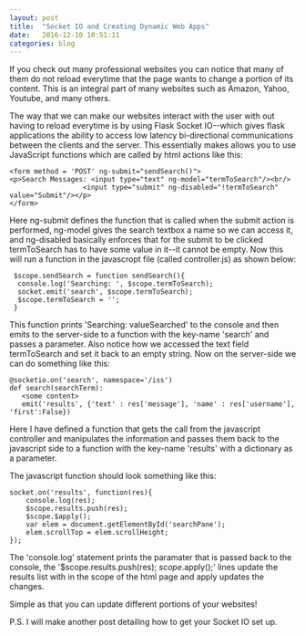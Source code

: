```yaml
---
layout: post
title:  "Socket IO and Creating Dynamic Web Apps"
date:   2016-12-10 10:51:11
categories: blog
---
```


If you check out many professional websites you can notice that many of them do not reload everytime that the page wants to change a portion of its content. This is an integral part of many websites such as Amazon, Yahoo, Youtube, and many others. 

The way that we can make our websites interact with the user with out having to reload everytime is by using Flask Socket IO--which gives flask applications the ability to access low latency bi-directional communications between the clients and the server. This essentially makes allows you to use JavaScript functions which are called by html actions like this:

```
<form method = 'POST' ng-submit="sendSearch()">
<p>Search Messages: <input type="text" ng-model="termToSearch"/><br/>
                  <input type="submit" ng-disabled="!termToSearch" value="Submit"/></p>
</form>
```

Here ng-submit defines the function that is called when the submit action is performed, ng-model gives the search textbox a name so we can access it, and ng-disabled basically enforces that for the submit to be clicked termToSearch has to have some value in it--it cannot be empty. Now this will run a function in the javascropt file (called controller.js) as shown below:

```
 $scope.sendSearch = function sendSearch(){
  console.log('Searching: ', $scope.termToSearch);
  socket.emit('search', $scope.termToSearch);
  $scope.termToSearch = '';
 }
 ```
 
 This function prints 'Searching: valueSearched' to the console and then emits to the server-side to a function with the key-name 'search'  and passes a parameter. Also notice how we accessed the text field termToSearch and set it back to an empty string. Now on the server-side we can do something like this:
 
 ```
@socketio.on('search', namespace='/iss')
def search(searchTerm):
    <some content>
    emit('results', {'text' : res['message'], 'name' : res['username'], 'first':False})
```

Here I have defined a function that gets the call from the javascript controller and manipulates the information and passes them back to the javascript side to a function with the key-name 'results' with a dictionary as a parameter.

The javascript function should look something like this:

```
socket.on('results', function(res){
    console.log(res);
    $scope.results.push(res);
    $scope.$apply();
    var elem = document.getElementById('searchPane');
    elem.scrollTop = elem.scrollHeight;
});
```

The 'console.log' statement prints the paramater that is passed back to the console, the '$scope.results.push(res); $scope.$apply();' lines update the results list with in the scope of the html page and apply updates the changes. 

Simple as that you can update different portions of your websites!

P.S. I will make another post detailing how to get your Socket IO set up.